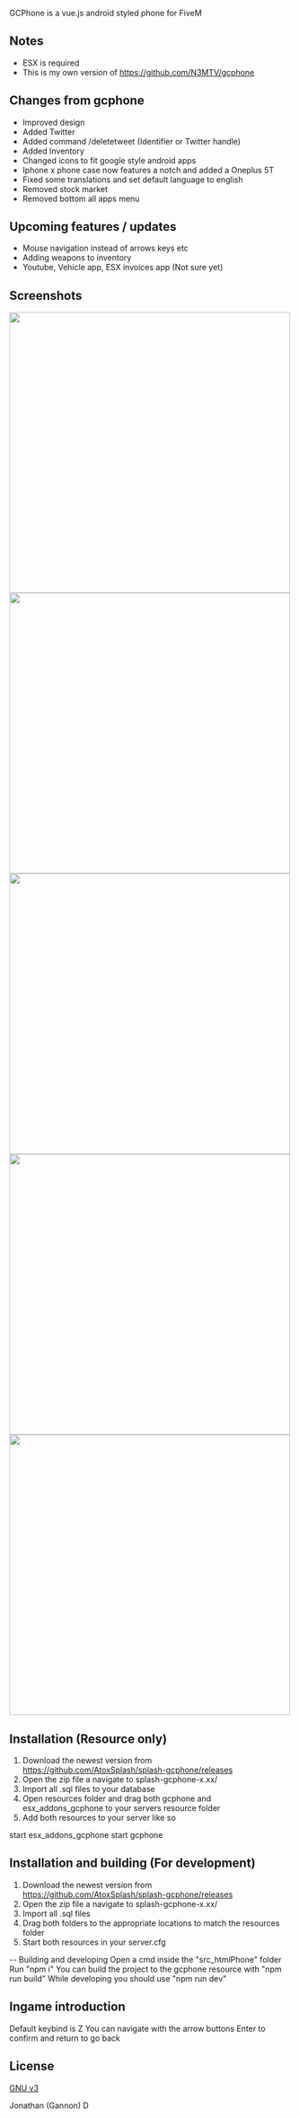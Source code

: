 GCPhone is a vue.js android styled phone for FiveM

## Notes
- ESX is required
- This is my own version of https://github.com/N3MTV/gcphone

## Changes from gcphone
+ Improved design
+ Added Twitter
+ Added command /deletetweet (Identifier or Twitter handle)
+ Added Inventory
+ Changed icons to fit google style android apps
+ Iphone x phone case now features a notch and added a Oneplus 5T
+ Fixed some translations and set default language to english
+ Removed stock market
+ Removed bottom all apps menu

## Upcoming features / updates
- Mouse navigation instead of arrows keys etc
- Adding weapons to inventory
- Youtube, Vehicle app, ESX invoices app (Not sure yet)

## Screenshots
<div>
  <img src="https://i.imgur.com/y0pgu7C.png" height="500"/>
  <img src="https://i.imgur.com/5wGwzLr.png" height="500"/>
  <img src="https://i.imgur.com/roPMssO.png" height="500"/>
  <img src="https://i.imgur.com/akSlMXW.png" height="500"/>
  <img src="https://i.imgur.com/Eb2XT1h.png" height="500"/>
</div>

## Installation (Resource only)
1. Download the newest version from https://github.com/AtoxSplash/splash-gcphone/releases
2. Open the zip file a navigate to splash-gcphone-x.xx/
3. Import all .sql files to your database
4. Open resources folder and drag both gcphone and esx_addons_gcphone to your servers resource folder
5. Add both resources to your server like so

start esx_addons_gcphone
start gcphone


## Installation and building (For development)
1. Download the newest version from https://github.com/AtoxSplash/splash-gcphone/releases
2. Open the zip file a navigate to splash-gcphone-x.xx/
3. Import all .sql files
4. Drag both folders to the appropriate locations to match the resources folder
5. Start both resources in your server.cfg

-- Building and developing
Open a cmd inside the "src_htmlPhone" folder
Run "npm i"
You can build the project to the gcphone resource with "npm run build"
While developing you should use "npm run dev"

## Ingame introduction
Default keybind is Z
You can navigate with the arrow buttons
Enter to confirm and return to go back

## License
[GNU v3](https://opensource.org/licenses/gpl-3.0.html)

Jonathan (Gannon) D
